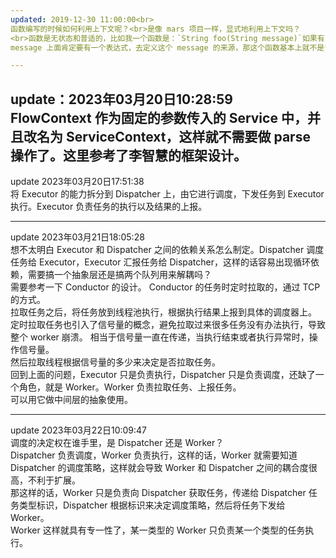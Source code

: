 ```yaml
---
updated: 2019-12-30 11:00:00<br>
函数编写的时候如何利用上下文呢？<br>是像 mars 项目一样，显式地利用上下文吗？
<br>函数是无状态和普适的，比如我一个函数是：`String foo(String message)`如果有 Context 和流程的概念，我就需要确定这个 message 参数是怎么来的。
message 上面肯定要有一个表达式，去定义这个 message 的来源，那这个函数基本上就不是普适的了，因为它的来源就是固定的了。

---
```

update：2023年03月20日10:28:59<br>
FlowContext 作为固定的参数传入的 Service 中，并且改名为 ServiceContext，这样就不需要做 parse 操作了。这里参考了李智慧的框架设计。
---
update 2023年03月20日17:51:38
<br>
将 Executor 的能力拆分到 Dispatcher 上，由它进行调度，下发任务到 Executor 执行。Executor 负责任务的执行以及结果的上报。

---
update 2023年03月21日18:05:28
<br>
想不太明白 Executor 和 Dispatcher 之间的依赖关系怎么制定。Dispatcher 调度任务给 Executor，Executor 汇报任务给 Dispatcher，这样的话容易出现循环依赖，需要搞一个抽象层还是搞两个队列用来解耦吗？
<br>
需要参考一下 Conductor 的设计。
Conductor 的任务时定时拉取的，通过 TCP 的方式。<br>拉取任务之后，将任务放到线程池执行，根据执行结果上报到具体的调度器上。<br>定时拉取任务也引入了信号量的概念，避免拉取过来很多任务没有办法执行，导致整个 worker 崩溃。
相当于信号量一直在传递，当执行结束或者执行异常时，操作信号量。<br>
然后拉取线程根据信号量的多少来决定是否拉取任务。<br>
回到上面的问题，Executor 只是负责执行，Dispatcher 只是负责调度，还缺了一个角色，就是 Worker。Worker 负责拉取任务、上报任务。<br>
可以用它做中间层的抽象使用。

---
update 2023年03月22日10:09:47
<br>
调度的决定权在谁手里，是 Dispatcher 还是 Worker？<br>
Dispatcher 负责调度，Worker 负责执行，这样的话，Worker 就需要知道 Dispatcher 的调度策略，这样就会导致 Worker 和 Dispatcher 之间的耦合度很高，不利于扩展。<br>
那这样的话，Worker 只是负责向 Dispatcher 获取任务，传递给 Dispatcher 任务类型标识，Dispatcher 根据标识来决定调度策略，然后将任务下发给 Worker。<br>
Worker 这样就具有专一性了，某一类型的 Worker 只负责某一个类型的任务执行。<br>